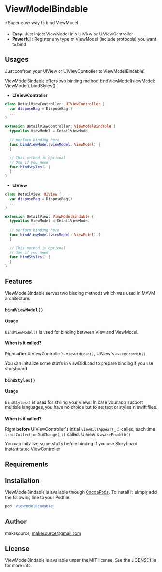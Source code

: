# ViewModelBindable
⚡️Super easy way to bind ViewModel
* **Easy**: Just inject ViewModel into UIView or UIViewController
* **Powerful** : Register any type of ViewModel (include protocols) you want to bind

## Usages
Just confrom your UIView or UIViewController to ViewModelBindable!

ViewModelBindable offers two binding method bindViewModel(viewModel: ViewModel), bindStyles()


- **UIViewController**
```swift
class DetailViewController: UIViewController {
  var disposeBag = DisposeBag()
  ...
}

extension DetailViewController: ViewModelBindable {
  typealias ViewModel = DetailViewModel
  
  // perform binding here
  func bindViewModel(viewModel: ViewModel) {
  }
  
  // This method is optional
  // Use if you need
  func bindStyles() {
  }
}
```
- **UIView**
```swift
class DetailView: UIView {
  var disposeBag = DisposeBag()
  ...
}

extension DetailView: ViewModelBindable {
  typealias ViewModel = DetailViewModel
  
  // perform binding here
  func bindViewModel(viewModel: ViewModel) {
  }
  
  // This method is optional
  // Use if you need
  func bindStyles() {
  }
}
```

## Features

ViewModelBindable serves two binding methods which was used in MVVM architecture.

### `bindViewModel()`

#### Usage

`bindViewModel()` is used for binding between View and ViewModel.

#### When is it called?

Right **after** UIViewController's `viewDidLoad()`, UIView's `awakeFromNib()`
 
You can initialize some stuffs in viewDidLoad to prepare binding if you use storyboard


### `bindStyles()`

#### Usage

`bindStyles()` is used for styling your views. In case your app support multiple languages, you have no choice but to set text or styles in swift files. 

#### When is it called?

Right **before** UIViewController's initial `viewWillAppear(_:)` called, each time `traitCollectionDidChange(_:)` called.
UIView's `awakeFromNib()`
 
You can initialize some stuffs before binding if you use Storyboard instantitated ViewController

## Requirements

## Installation

ViewModelBindable is available through [CocoaPods](http://cocoapods.org). To install
it, simply add the following line to your Podfile:

```ruby
pod 'ViewModelBindable'
```

## Author

makesource, makesource@gmail.com

## License

ViewModelBindable is available under the MIT license. See the LICENSE file for more info.
